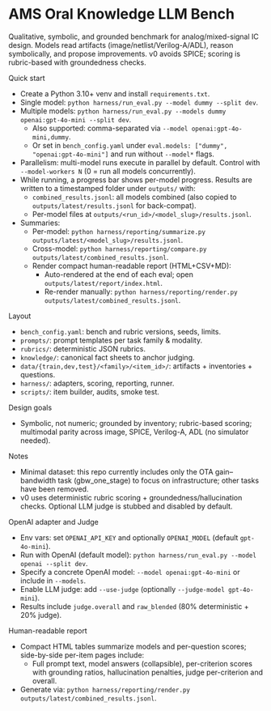 AMS Oral Knowledge LLM Bench
=================================

Qualitative, symbolic, and grounded benchmark for analog/mixed-signal IC design. Models read artifacts (image/netlist/Verilog-A/ADL), reason symbolically, and propose improvements. v0 avoids SPICE; scoring is rubric-based with groundedness checks.

Quick start
- Create a Python 3.10+ venv and install `requirements.txt`.
- Single model: `python harness/run_eval.py --model dummy --split dev`.
- Multiple models: `python harness/run_eval.py --models dummy openai:gpt-4o-mini --split dev`.
  - Also supported: comma-separated via `--model openai:gpt-4o-mini,dummy`.
  - Or set in `bench_config.yaml` under `eval.models: ["dummy", "openai:gpt-4o-mini"]` and run without `--model*` flags.
- Parallelism: multi-model runs execute in parallel by default. Control with `--model-workers N` (0 = run all models concurrently).
- While running, a progress bar shows per-model progress. Results are written to a timestamped folder under `outputs/` with:
  - `combined_results.jsonl`: all models combined (also copied to `outputs/latest/results.jsonl` for back-compat).
  - Per-model files at `outputs/<run_id>/<model_slug>/results.jsonl`.
- Summaries:
  - Per-model: `python harness/reporting/summarize.py outputs/latest/<model_slug>/results.jsonl`.
  - Cross-model: `python harness/reporting/compare.py outputs/latest/combined_results.jsonl`.
  - Render compact human-readable report (HTML+CSV+MD):
    - Auto-rendered at the end of each eval; open `outputs/latest/report/index.html`.
    - Re-render manually: `python harness/reporting/render.py outputs/latest/combined_results.jsonl`.

Layout
- `bench_config.yaml`: bench and rubric versions, seeds, limits.
- `prompts/`: prompt templates per task family & modality.
- `rubrics/`: deterministic JSON rubrics.
- `knowledge/`: canonical fact sheets to anchor judging.
- `data/{train,dev,test}/<family>/<item_id>/`: artifacts + inventories + questions.
- `harness/`: adapters, scoring, reporting, runner.
- `scripts/`: item builder, audits, smoke test.

Design goals
- Symbolic, not numeric; grounded by inventory; rubric-based scoring; multimodal parity across image, SPICE, Verilog-A, ADL (no simulator needed).

Notes
- Minimal dataset: this repo currently includes only the OTA gain–bandwidth task (gbw_one_stage) to focus on infrastructure; other tasks have been removed.
- v0 uses deterministic rubric scoring + groundedness/hallucination checks. Optional LLM judge is stubbed and disabled by default.

OpenAI adapter and Judge
- Env vars: set `OPENAI_API_KEY` and optionally `OPENAI_MODEL` (default `gpt-4o-mini`).
- Run with OpenAI (default model): `python harness/run_eval.py --model openai --split dev`.
- Specify a concrete OpenAI model: `--model openai:gpt-4o-mini` or include in `--models`.
- Enable LLM judge: add `--use-judge` (optionally `--judge-model gpt-4o-mini`).
- Results include `judge.overall` and `raw_blended` (80% deterministic + 20% judge).

Human-readable report
- Compact HTML tables summarize models and per-question scores; side-by-side per-item pages include:
  - Full prompt text, model answers (collapsible), per-criterion scores with grounding ratios, hallucination penalties, judge per-criterion and overall.
- Generate via: `python harness/reporting/render.py outputs/latest/combined_results.jsonl`.
